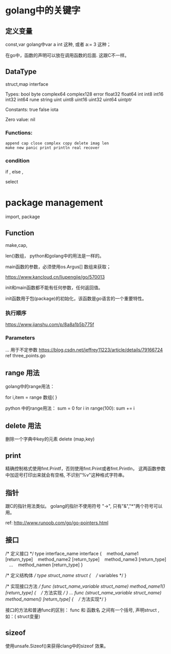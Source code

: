 # golang中的关键字


## 定义变量

const,var
golang中var a int 这种, 或者 a:= 3 这种；

在go中，函数的声明可以放在调用函数的后面. 这跟C不一样。

## DataType
struct,map
interface

Types:
	bool byte complex64 complex128 error float32 float64
	int int8 int16 int32 int64 rune string
	uint uint8 uint16 uint32 uint64 uintptr

Constants:
	true false iota

Zero value:
	nil

### Functions:
	append cap close complex copy delete imag len
	make new panic print println real recover



### condition
if , else , 

select


# package management

import, package


## Function

make,cap,

len()数组， python和golang中的用法是一样的。

main函数的参数，必须使用os.Argus[] 数组来获取；

https://www.kancloud.cn/liupengjie/go/570013

init和main函数都不能有任何参数，任何返回值。

init函数用于包(package)的初始化，该函数是go语言的一个重要特性。


### 执行顺序

https://www.jianshu.com/p/8a8a1b5b775f


### Parameters

... 用于不定参数 https://blog.csdn.net/jeffrey11223/article/details/79166724
ref three_points.go
 

## range 用法

golang中的range用法：

for i,item = range 数组{
}

python 中的range用法：
sum = 0
for i in range(100):
	sum += i

## delete 用法

删除一个字典中key的元素
delete (map,key)


## print 

精确控制格式使用fmt.Printf，否则使用fmt.Print或者fmt.Println， 这两函数参数中加逗号打印出来就会有空格, 不识别"%v"这种格式字符串。


## 指针

跟C的指针用法类似。
golang的指针不使用符号 "->", 只有"&","*"两个符号可以用。

ref: http://www.runoob.com/go/go-pointers.html

## 接口

/* 定义接口 */
type interface_name interface {
   method_name1 [return_type]
   method_name2 [return_type]
   method_name3 [return_type]
   ...
   method_namen [return_type]
}

/* 定义结构体 */
type struct_name struct {
   /* variables */
}

/* 实现接口方法 */
func (struct_name_variable struct_name) method_name1() [return_type] {
   /* 方法实现 */
}
...
func (struct_name_variable struct_name) method_namen() [return_type] {
   /* 方法实现*/
}

接口的方法和普通func的区别：
func 和 函数名 之间有一个括号, 声明struct , 如：( struct变量)


## sizeof 

使用unsafe.Sizeof()来获得clang中的sizeof 效果。 

